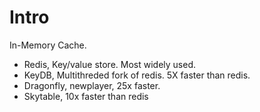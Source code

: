 # Intro

In-Memory Cache.



- Redis, Key/value store. Most widely used.
- KeyDB, Multithreded fork of redis. 5X faster than redis.
- Dragonfly, newplayer, 25x faster.
- Skytable, 10x faster than redis


